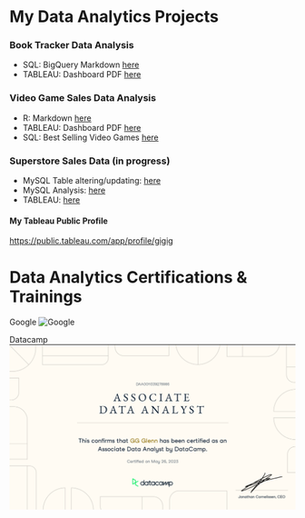 
# My Data Analytics Projects

### Book Tracker Data Analysis

- SQL: BigQuery Markdown [here](https://github.com/Gigi-gg/MyPortfolio/blob/11cf4d7f805daa04bf7f520663309b3f550d0cf8/BiqQuery_Book%20Tracker.md)  
- TABLEAU: Dashboard PDF [here](https://github.com/Gigi-gg/MyPortfolio/blob/4b967874dbacf4b16594e480cf8a9c14106a7eba/Tableau%20Dashboard_Book%20Tracker.pdf)

### Video Game Sales Data Analysis
- R: Markdown [here](https://github.com/Gigi-gg/MyPortfolio/blob/3a6d79b332b5e2811ff5cd403c52ba898892ea4b/Rmarkdown_VideoGameSales.pdf)
- TABLEAU: Dashboard PDF [here](https://github.com/Gigi-gg/MyPortfolio/blob/3a6d79b332b5e2811ff5cd403c52ba898892ea4b/Tableau%20Dashboard_Video%20Game%20Sales.pdf)
- SQL: Best Selling Video Games [here](DataCamp_Project_BestSellingVideoGames.md)

### Superstore Sales Data (in progress)
- MySQL Table altering/updating: [here](https://github.com/Gigi-gg/MyPortfolio/blob/a6bc157bf8b151a532db61941157ab4928bce3db/MySQL%20Superstore%20Alter_table.sql)
- MySQL Analysis: [here](https://github.com/Gigi-gg/MyPortfolio/blob/3b09a4affc5ebaf6bedc811f79c3461437cb9000/MySQL%20Superstore%20Analysis.sql)
- TABLEAU: [here](https://github.com/Gigi-gg/MyPortfolio/blob/3dfb019ab1e6614f567212aa8f85d49b714f05b1/Tableau%20Dashboard%20Superstore.pdf)


#### My Tableau Public Profile
https://public.tableau.com/app/profile/gigig


# Data Analytics Certifications & Trainings

Google
![Google]()

Datacamp
![Datacamp Certificate](https://github.com/Gigi-gg/MyPortfolio/blob/5c8ca651f76f52d2d571f6ab59a488ef3f3a8b88/Data%20Analyst%20Associate%20Certificate.png)
